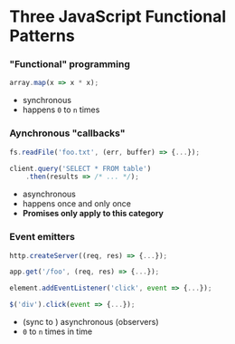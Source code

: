 Three JavaScript Functional Patterns
===

### "Functional" programming

```js
array.map(x => x * x);
```

* synchronous 
* happens `0` to `n` times

### Aynchronous "callbacks"

```js
fs.readFile('foo.txt', (err, buffer) => {...});
```

```js
client.query('SELECT * FROM table')
    .then(results => /* ... */);
```

* asynchronous 
* happens once and only once
* __Promises only apply to this category__

### Event emitters

```js
http.createServer((req, res) => {...});

app.get('/foo', (req, res) => {...});

element.addEventListener('click', event => {...});

$('div').click(event => {...});
```

* (sync to ) asynchronous (observers)
* `0` to `n` times in time